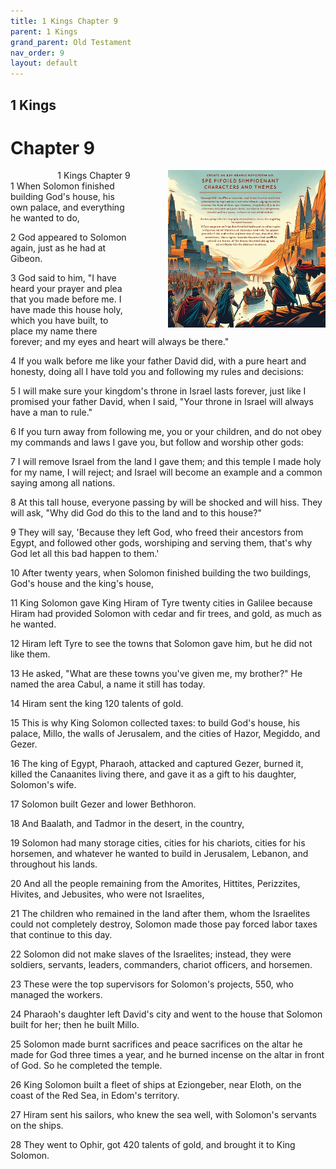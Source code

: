 ```yaml
---
title: 1 Kings Chapter 9
parent: 1 Kings
grand_parent: Old Testament
nav_order: 9
layout: default
---
```


## 1 Kings

# Chapter 9

<div style="clear: both; text-align: right;">
    <div style="max-width: 50%; height: auto; float: right; margin: 0 0 10px 10px; padding-left: 10%;">
        <img src="/assets/Image/1 Kings/500/9.jpg" alt="1 Kings Chapter 9" class="chapter-image">
    </div>
    <figcaption style="font-size: 14px; text-align: right;">1 Kings Chapter 9</figcaption>
</div>
1 When Solomon finished building God's house, his own palace, and everything he wanted to do,

2 God appeared to Solomon again, just as he had at Gibeon.

3 God said to him, "I have heard your prayer and plea that you made before me. I have made this house holy, which you have built, to place my name there forever; and my eyes and heart will always be there."

4 If you walk before me like your father David did, with a pure heart and honesty, doing all I have told you and following my rules and decisions:

5 I will make sure your kingdom's throne in Israel lasts forever, just like I promised your father David, when I said, "Your throne in Israel will always have a man to rule."

6 If you turn away from following me, you or your children, and do not obey my commands and laws I gave you, but follow and worship other gods:

7 I will remove Israel from the land I gave them; and this temple I made holy for my name, I will reject; and Israel will become an example and a common saying among all nations.

8 At this tall house, everyone passing by will be shocked and will hiss. They will ask, "Why did God do this to the land and to this house?"

9 They will say, 'Because they left God, who freed their ancestors from Egypt, and followed other gods, worshiping and serving them, that's why God let all this bad happen to them.'

10 After twenty years, when Solomon finished building the two buildings, God's house and the king's house,

11 King Solomon gave King Hiram of Tyre twenty cities in Galilee because Hiram had provided Solomon with cedar and fir trees, and gold, as much as he wanted.

12 Hiram left Tyre to see the towns that Solomon gave him, but he did not like them.

13 He asked, "What are these towns you've given me, my brother?" He named the area Cabul, a name it still has today.

14 Hiram sent the king 120 talents of gold.

15 This is why King Solomon collected taxes: to build God's house, his palace, Millo, the walls of Jerusalem, and the cities of Hazor, Megiddo, and Gezer.

16 The king of Egypt, Pharaoh, attacked and captured Gezer, burned it, killed the Canaanites living there, and gave it as a gift to his daughter, Solomon's wife.

17 Solomon built Gezer and lower Bethhoron.

18 And Baalath, and Tadmor in the desert, in the country,

19 Solomon had many storage cities, cities for his chariots, cities for his horsemen, and whatever he wanted to build in Jerusalem, Lebanon, and throughout his lands.

20 And all the people remaining from the Amorites, Hittites, Perizzites, Hivites, and Jebusites, who were not Israelites,

21 The children who remained in the land after them, whom the Israelites could not completely destroy, Solomon made those pay forced labor taxes that continue to this day.

22 Solomon did not make slaves of the Israelites; instead, they were soldiers, servants, leaders, commanders, chariot officers, and horsemen.

23 These were the top supervisors for Solomon's projects, 550, who managed the workers.

24 Pharaoh's daughter left David's city and went to the house that Solomon built for her; then he built Millo.

25 Solomon made burnt sacrifices and peace sacrifices on the altar he made for God three times a year, and he burned incense on the altar in front of God. So he completed the temple.

26 King Solomon built a fleet of ships at Eziongeber, near Eloth, on the coast of the Red Sea, in Edom's territory.

27 Hiram sent his sailors, who knew the sea well, with Solomon's servants on the ships.

28 They went to Ophir, got 420 talents of gold, and brought it to King Solomon.


